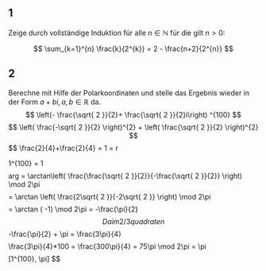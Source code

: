## 1
Zeige durch vollständige Induktion für alle $n ∈ \mathbb{N}$ für die gilt $n > 0$:

$$
\sum_{k=1}^{n} \frac{k}{2^{k}} = 2 - \frac{n+2}{2^{n}}
$$
## 2
Berechne mit Hilfe der Polarkoordinaten und stelle das Ergebnis wieder in der
Form $a + bi, a, b ∈ \mathbb{R}$ da.
$$
\left(- \frac{\sqrt{ 2 }}{2}+ \frac{\sqrt{ 2 }}{2}i\right) ^{100}
$$
$$
 \left( \frac{-\sqrt{ 2 }}{2} \right)^{2} + \left( \frac{\sqrt{ 2 }}{2} \right)^{2}
$$
$$
\frac{2}{4}+\frac{2}{4} = 1 = r

$$
$$
1^{100} = 1
$$
$$
arg = \arctan\left( \frac{\frac{\sqrt{ 2 }}{2}}{-\frac{\sqrt{ 2 }}{2}} \right) \mod 2\pi
$$
$$
= \arctan \left( \frac{2\sqrt{ 2 }}{-2\sqrt{ 2 }} \right) \mod 2\pi
$$
$$
= \arctan ( -1) \mod 2\pi = -\frac{\pi}{2}
$$
Da im 2/3 quadraten 
$$
-\frac{\pi}{2} + \pi = \frac{3\pi}{4}
$$
$$
\frac{3\pi}{4}*100 = \frac{300\pi}{4} = 75\pi \mod 2\pi = \pi
$$
$$
[1^{100}, \pi]
$$